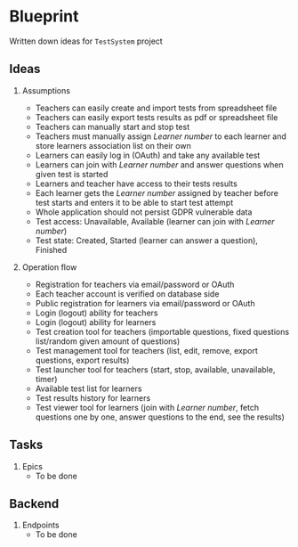 # Blueprint

Written down ideas for `TestSystem` project

## Ideas

1. Assumptions
    * Teachers can easily create and import tests from spreadsheet file
    * Teachers can easily export tests results as pdf or spreadsheet file
    * Teachers can manually start and stop test
    * Teachers must manually assign *Learner number* to each learner and store learners association list on their own
    * Learners can easily log in (OAuth) and take any available test
    * Learners can join with *Learner number* and answer questions when given test is started
    * Learners and teacher have access to their tests results
    * Each learner gets the *Learner number* assigned by teacher before test starts and enters it to be able to start
      test attempt
    * Whole application should not persist GDPR vulnerable data
    * Test access: Unavailable, Available (learner can join with *Learner number*)
    * Test state: Created, Started (learner can answer a question), Finished

2. Operation flow
    * Registration for teachers via email/password or OAuth
    * Each teacher account is verified on database side
    * Public registration for learners via email/password or OAuth
    * Login (logout) ability for teachers
    * Login (logout) ability for learners
    * Test creation tool for teachers (importable questions, fixed questions list/random given amount of questions)
    * Test management tool for teachers (list, edit, remove, export questions, export results)
    * Test launcher tool for teachers (start, stop, available, unavailable, timer)
    * Available test list for learners
    * Test results history for learners
    * Test viewer tool for learners (join with *Learner number*, fetch questions one by one, answer questions to the
      end,
      see the results)

## Tasks

1. Epics
    - To be done

## Backend

1. Endpoints
    - To be done